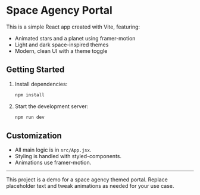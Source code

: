 # Space Agency Portal

This is a simple React app created with Vite, featuring:
- Animated stars and a planet using framer-motion
- Light and dark space-inspired themes
- Modern, clean UI with a theme toggle

## Getting Started

1. Install dependencies:
   ```sh
   npm install
   ```
2. Start the development server:
   ```sh
   npm run dev
   ```

## Customization
- All main logic is in `src/App.jsx`.
- Styling is handled with styled-components.
- Animations use framer-motion.

---

This project is a demo for a space agency themed portal. Replace placeholder text and tweak animations as needed for your use case.
